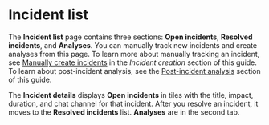 # Incident list<a name="tracking-list"></a>

The **Incident list** page contains three sections: **Open incidents**, **Resolved incidents**, and **Analyses**\. You can manually track new incidents and create analyses from this page\. To learn more about manually tracking an incident, see [Manually create incidents](incident-creation.md#incident-tracking-manual) in the *Incident creation* section of this guide\. To learn about post\-incident analysis, see the [Post\-incident analysis](analysis.md) section of this guide\. 

The **Incident details** displays **Open incidents** in tiles with the title, impact, duration, and chat channel for that incident\. After you resolve an incident, it moves to the **Resolved incidents** list\. **Analyses** are in the second tab\.